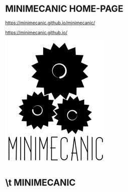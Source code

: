 

#  MINIMECANIC HOME-PAGE
https://minimecanic.github.io/minimecanic/ 

https://minimecanic.github.io/

![logo MINIMECANIC](https://github.com/minimecanic/minimecanic.github.io/blob/master/MINIMECANIC-111417-0336-3109.png)


# \t MINIMECANIC


